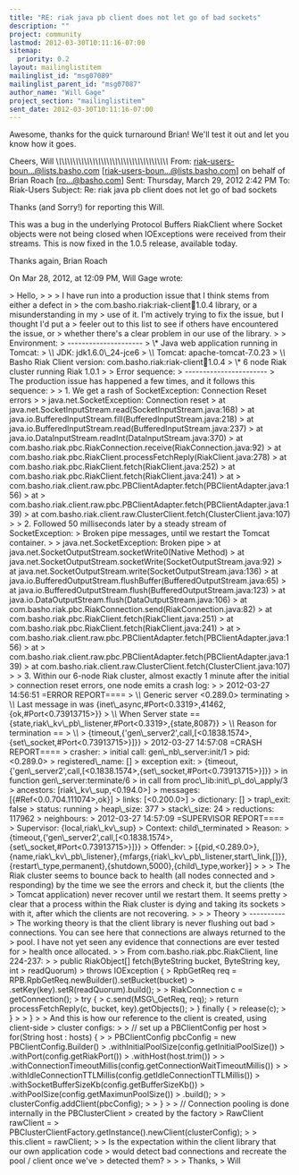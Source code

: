 ```yaml
---
title: "RE: riak java pb client does not let go of bad sockets"
description: ""
project: community
lastmod: 2012-03-30T10:11:16-07:00
sitemap:
  priority: 0.2
layout: mailinglistitem
mailinglist_id: "msg07089"
mailinglist_parent_id: "msg07087"
author_name: "Will Gage"
project_section: "mailinglistitem"
sent_date: 2012-03-30T10:11:16-07:00
---
```



Awesome, thanks for the quick turnaround Brian! We'll test it out and let you 
know how it goes. 

Cheers,
Will
\\_\\_\\_\\_\\_\\_\\_\\_\\_\\_\\_\\_\\_\\_\\_\\_\\_\\_\\_\\_\\_\\_\\_\\_\\_\\_\\_\\_\\_\\_\\_\\_\\_\\_\\_\\_\\_\\_\\_\\_
From: riak-users-boun...@lists.basho.com [riak-users-boun...@lists.basho.com] 
on behalf of Brian Roach [ro...@basho.com]
Sent: Thursday, March 29, 2012 2:42 PM
To: Riak-Users
Subject: Re: riak java pb client does not let go of bad sockets

Thanks (and Sorry!) for reporting this Will.

This was a bug in the underlying Protocol Buffers RiakClient where Socket 
objects were not being closed when IOExceptions were received from their 
streams. This is now fixed in the 1.0.5 release, available today.

Thanks again,
Brian Roach


On Mar 28, 2012, at 12:09 PM, Will Gage wrote:

&gt; Hello,
&gt;
&gt;
&gt; I have run into a production issue that I think stems from either a defect in 
&gt; the com.basho.riak:riak-client:jar:1.0.4 library, or a misunderstanding in my 
&gt; use of it. I'm actively trying to fix the issue, but I thought I'd put a 
&gt; feeler out to this list to see if others have encountered the issue, or 
&gt; whether there's a clear problem in our use of the library.
&gt;
&gt; Environment:
&gt; ---------------------
&gt; \\* Java web application running in Tomcat:
&gt; \\*\\* JDK: jdk1.6.0\\_24-jce6
&gt; \\*\\* Tomcat: apache-tomcat-7.0.23
&gt; \\*\\* Basho Riak Client version: com.basho.riak:riak-client:jar:1.0.4
&gt; \\* 6 node Riak cluster running Riak 1.0.1
&gt;
&gt; Error sequence:
&gt; -----------------------
&gt; The production issue has happened a few times, and it follows this sequence:
&gt;
&gt; 1. We get a rash of SocketException: Connection Reset errors
&gt;
&gt; java.net.SocketException: Connection reset
&gt; at java.net.SocketInputStream.read(SocketInputStream.java:168)
&gt; at java.io.BufferedInputStream.fill(BufferedInputStream.java:218)
&gt; at java.io.BufferedInputStream.read(BufferedInputStream.java:237)
&gt; at java.io.DataInputStream.readInt(DataInputStream.java:370)
&gt; at com.basho.riak.pbc.RiakConnection.receive(RiakConnection.java:92)
&gt; at com.basho.riak.pbc.RiakClient.processFetchReply(RiakClient.java:278)
&gt; at com.basho.riak.pbc.RiakClient.fetch(RiakClient.java:252)
&gt; at com.basho.riak.pbc.RiakClient.fetch(RiakClient.java:241)
&gt; at 
&gt; com.basho.riak.client.raw.pbc.PBClientAdapter.fetch(PBClientAdapter.java:156)
&gt; at 
&gt; com.basho.riak.client.raw.pbc.PBClientAdapter.fetch(PBClientAdapter.java:139)
&gt; at com.basho.riak.client.raw.ClusterClient.fetch(ClusterClient.java:107)
&gt;
&gt; 2. Followed 50 milliseconds later by a steady stream of SocketException: 
&gt; Broken pipe messages, until we restart the Tomcat container.
&gt;
&gt; java.net.SocketException: Broken pipe
&gt; at java.net.SocketOutputStream.socketWrite0(Native Method)
&gt; at java.net.SocketOutputStream.socketWrite(SocketOutputStream.java:92)
&gt; at java.net.SocketOutputStream.write(SocketOutputStream.java:136)
&gt; at java.io.BufferedOutputStream.flushBuffer(BufferedOutputStream.java:65)
&gt; at java.io.BufferedOutputStream.flush(BufferedOutputStream.java:123)
&gt; at java.io.DataOutputStream.flush(DataOutputStream.java:106)
&gt; at com.basho.riak.pbc.RiakConnection.send(RiakConnection.java:82)
&gt; at com.basho.riak.pbc.RiakClient.fetch(RiakClient.java:251)
&gt; at com.basho.riak.pbc.RiakClient.fetch(RiakClient.java:241)
&gt; at 
&gt; com.basho.riak.client.raw.pbc.PBClientAdapter.fetch(PBClientAdapter.java:156)
&gt; at 
&gt; com.basho.riak.client.raw.pbc.PBClientAdapter.fetch(PBClientAdapter.java:139)
&gt; at com.basho.riak.client.raw.ClusterClient.fetch(ClusterClient.java:107)
&gt;
&gt; 3. Within our 6-node Riak cluster, almost exactly 1 minute after the initial 
&gt; connection reset errors, one node emits a crash log:
&gt;
&gt; 2012-03-27 14:56:51 =ERROR REPORT====
&gt; \\*\\* Generic server &lt;0.289.0&gt; terminating
&gt; \\*\\* Last message in was {inet\\_async,#Port&lt;0.3319&gt;,41462,{ok,#Port&lt;0.73913715&gt;}}
&gt; \\*\\* When Server state == {state,riak\\_kv\\_pb\\_listener,#Port&lt;0.3319&gt;,{state,8087}}
&gt; \\*\\* Reason for termination ==
&gt; \\*\\* 
&gt; {timeout,{'gen\\_server2',call,[&lt;0.1838.1574&gt;,{set\\_socket,#Port&lt;0.73913715&gt;}]}}
&gt; 2012-03-27 14:57:08 =CRASH REPORT====
&gt; crasher:
&gt; initial call: gen\\_nb\\_server:init/1
&gt; pid: &lt;0.289.0&gt;
&gt; registered\\_name: []
&gt; exception exit: 
&gt; {timeout,{'gen\\_server2',call,[&lt;0.1838.1574&gt;,{set\\_socket,#Port&lt;0.73913715&gt;}]}}
&gt; in function gen\\_server:terminate/6
&gt; in call from proc\\_lib:init\\_p\\_do\\_apply/3
&gt; ancestors: [riak\\_kv\\_sup,&lt;0.194.0&gt;]
&gt; messages: [{#Ref&lt;0.0.704.111074&gt;,ok}]
&gt; links: [&lt;0.200.0&gt;]
&gt; dictionary: []
&gt; trap\\_exit: false
&gt; status: running
&gt; heap\\_size: 377
&gt; stack\\_size: 24
&gt; reductions: 117962
&gt; neighbours:
&gt; 2012-03-27 14:57:09 =SUPERVISOR REPORT====
&gt; Supervisor: {local,riak\\_kv\\_sup}
&gt; Context: child\\_terminated
&gt; Reason: 
&gt; {timeout,{'gen\\_server2',call,[&lt;0.1838.1574&gt;,{set\\_socket,#Port&lt;0.73913715&gt;}]}}
&gt; Offender: 
&gt; [{pid,&lt;0.289.0&gt;},{name,riak\\_kv\\_pb\\_listener},{mfargs,{riak\\_kv\\_pb\\_listener,start\\_link,[]}},{restart\\_type,permanent},{shutdown,5000},{child\\_type,worker}]
&gt;
&gt;
&gt; The Riak cluster seems to bounce back to health (all nodes connected and 
&gt; responding) by the time we see the errors and check it, but the clients (the 
&gt; Tomcat application) never recover until we restart them. It seems pretty 
&gt; clear that a process within the Riak cluster is dying and taking its sockets 
&gt; with it, after which the clients are not recovering.
&gt;
&gt;
&gt; Theory
&gt; ----------
&gt; The working theory is that the client library is never flushing out bad 
&gt; connections. You can see here that connections are always returned to the 
&gt; pool. I have not yet seen any evidence that connections are ever tested for 
&gt; health once allocated.
&gt;
&gt; From com.basho.riak.pbc.RiakClient, line 224-237:
&gt;
&gt; public RiakObject[] fetch(ByteString bucket, ByteString key, int 
&gt; readQuorum)
&gt; throws IOException {
&gt; RpbGetReq req = RPB.RpbGetReq.newBuilder().setBucket(bucket)
&gt; .setKey(key).setR(readQuorum).build();
&gt;
&gt; RiakConnection c = getConnection();
&gt; try {
&gt; c.send(MSG\\_GetReq, req);
&gt; return processFetchReply(c, bucket, key).getObjects();
&gt; } finally {
&gt; release(c);
&gt; }
&gt;
&gt; }
&gt;
&gt; And this is how our reference to the client is created, using client-side 
&gt; cluster configs:
&gt;
&gt; // set up a PBClientConfig per host
&gt; for(String host : hosts) {
&gt;
&gt; PBClientConfig pbcConfig = new PBClientConfig.Builder()
&gt; .withInitialPoolSize(config.getInitialPoolSize())
&gt; .withPort(config.getRiakPort())
&gt; .withHost(host.trim())
&gt; 
&gt; .withConnectionTimeoutMillis(config.getConnectionWaitTimeoutMillis())
&gt; 
&gt; .withIdleConnectionTTLMillis(config.getIdleConnectionTTLMillis())
&gt; .withSocketBufferSizeKb(config.getBufferSizeKb())
&gt; .withPoolSize(config.getMaximunPoolSize())
&gt; .build();
&gt;
&gt; clusterConfig.addClient(pbcConfig);
&gt;
&gt; }
&gt;
&gt; // Connection pooling is done internally in the PBClusterClient 
&gt; created by the factory
&gt; RawClient rawClient = 
&gt; PBClusterClientFactory.getInstance().newClient(clusterConfig);
&gt;
&gt; this.client = rawClient;
&gt;
&gt; Is the expectation within the client library that our own application code 
&gt; would detect bad connections and recreate the pool / client once we've 
&gt; detected them?
&gt;
&gt;
&gt; Thanks,
&gt; Will

